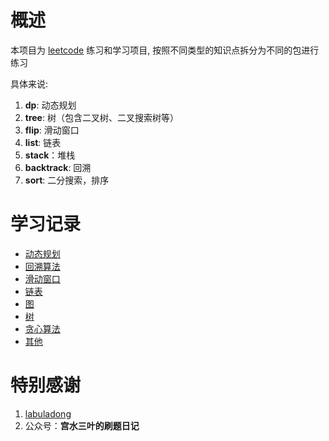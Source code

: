 # 概述

本项目为 [leetcode](https://leetcode.cn/) 练习和学习项目, 按照不同类型的知识点拆分为不同的包进行练习

具体来说:

1. **dp**: 动态规划
2. **tree**: 树（包含二叉树、二叉搜索树等）
3. **flip**: 滑动窗口
4. **list**: 链表
5. **stack**：堆栈
6. **backtrack**: 回溯
7. **sort**: 二分搜索，排序

# 学习记录

+ [动态规划](docs/动态规划.md)
+ [回溯算法](docs/回溯算法.md)
+ [滑动窗口](docs/滑动窗口.md)
+ [链表](docs/链表.md)
+ [图](docs/图.md)
+ [树](docs/树.md)
+ [贪心算法](docs/贪心算法.md)
+ [其他](docs/其他.md)

# 特别感谢

1. [labuladong](https://labuladong.online/)
2. 公众号：**宫水三叶的刷题日记**